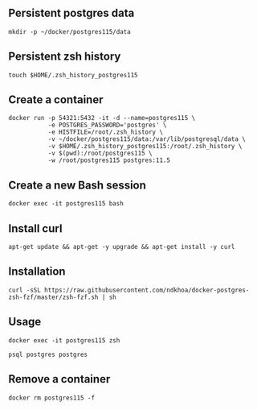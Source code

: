 Persistent postgres data
------------------------
```
mkdir -p ~/docker/postgres115/data
```

Persistent zsh history
----------------------
```
touch $HOME/.zsh_history_postgres115
```

Create a container
------------------

```
docker run -p 54321:5432 -it -d --name=postgres115 \
           -e POSTGRES_PASSWORD='postgres' \
           -e HISTFILE=/root/.zsh_history \
           -v ~/docker/postgres115/data:/var/lib/postgresql/data \
           -v $HOME/.zsh_history_postgres115:/root/.zsh_history \
           -v $(pwd):/root/postgres115 \
           -w /root/postgres115 postgres:11.5
```

Create a new Bash session
-------------------------
```
docker exec -it postgres115 bash
```

Install curl
------------

```
apt-get update && apt-get -y upgrade && apt-get install -y curl
```

Installation
------------

```
curl -sSL https://raw.githubusercontent.com/ndkhoa/docker-postgres-zsh-fzf/master/zsh-fzf.sh | sh
```

Usage
-----
```
docker exec -it postgres115 zsh

psql postgres postgres
```

Remove a container
------------------

```
docker rm postgres115 -f
```
